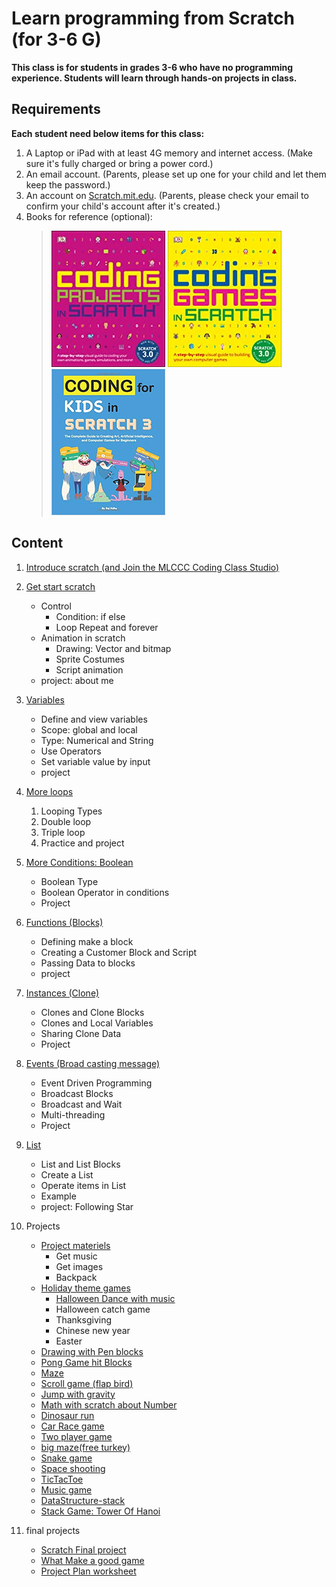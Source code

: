 # Learn programming from Scratch (for 3-6 G)

**This class is for students in grades 3-6 who have no programming experience. Students will learn through hands-on projects in class.**

## Requirements

 **Each student need  below items for this class:**

1. A Laptop or iPad with at least 4G memory and internet access. (Make sure it's fully charged or bring a power cord.)
2. An email account. (Parents, please set up one for your child and let them keep the password.)
3. An account on [Scratch.mit.edu](http://Scratch.mit.edu). (Parents, please check your email to confirm your child's account after it's created.)
4. Books for reference (optional):
   > ![](../images/image3.png) ![](../images/image5.png) ![](../images/image6.png)


## Content

1. [Introduce scratch (and Join the MLCCC Coding Class Studio)](01.Introduce_Scratch.md)

2. [Get start scratch](02.Get_Start_Scratch.md)

   - Control
     - Condition: if else
     - Loop Repeat and forever
   - Animation in scratch
     - Drawing: Vector and bitmap
     - Sprite Costumes
     - Script animation
   - project: about me
  
3. [Variables](03.Variables.md)

   - Define and view variables
   - Scope: global and local
   - Type: Numerical and String
   - Use Operators
   - Set variable value by input
   - project

4. [More loops](04.more_loops.md)
   1. Looping Types
   2. Double loop
   3. Triple loop
   4. Practice and project

5. [More Conditions: Boolean](./05.more_conditions.md)

   - Boolean Type
   - Boolean Operator in conditions
   - Project

6. [Functions (Blocks)](./06.Functions.md)
   - Defining make a block
   - Creating a Customer Block and Script
   - Passing Data to blocks
   - project
  
7. [Instances (Clone)](./07.Create_Instances_With_Clone.md)

   - Clones and Clone Blocks
   - Clones and Local Variables
   - Sharing Clone Data
   - Project

8. [Events (Broad casting message)](./08.Events.md)
   - Event Driven Programming
   - Broadcast Blocks
   - Broadcast and Wait
   - Multi-threading
   - Project

9. [List](./09_List.md)
    - List and List Blocks
    - Create a List
    - Operate items in List
    - Example
    - project: Following Star

10. Projects
    - [Project materiels](10.1_ProjectMateriels.md)
      - Get music
      - Get images
      - Backpack
    - [Holiday theme games](10.2_HolidayThemeGame.md)
      - [Halloween Dance with music](./HalloweenDance_musicVideo-v3.pdf)
      - Halloween catch game
      - Thanksgiving
      - Chinese new year
      - Easter
    - [Drawing with Pen blocks](10.3_PenDrawing.md)
    - [Pong Game hit Blocks](10.4.Pong_block_Game.md)
    - [Maze](10.5.Maze.md)
    - [Scroll game (flap bird)](10.6_scrollGame.md)
    - [Jump with gravity](10.7_JumpWithGravity.md)
    - [Math with scratch about Number](10.8_Math_FindNumber.md)
    - [Dinosaur run](10.9_PlatformRunning.md)
    - [Car Race game](10.10_raceGame.md)
    - [Two player game](10.11_twoplayerGame.md)
    - [big maze(free turkey)](10.11.1_BigMaze.md)
    - [Snake game](10.12_BuildSnakeGame.md)
    - [Space shooting](10.13.SpaceShooting.md)
    - [TicTacToe](10.14_BuildTicTacToe.md)
    - [Music game](https://scratch.mit.edu/projects/384792691)
    - [DataStructure-stack](10.15_DataStructure_Stack.md)
    - [Stack Game: Tower Of Hanoi](10.16_Stack_TowerOfHanoi.md)  
  
11. final projects
    
    - [Scratch Final project](11.finalproject.md)
    - [What Make a good game](WhatMakeAGoodGame.pdf)
    - [Project Plan worksheet](ProjectPlaning_worksheet.pdf)

<!-- 3. Tell a story by scratch
1. How to build game in scratch
2. Build a Holiday theme game (Halloween game)
3. Build a Holiday theme game with clone (Christmas game)
4. Drawing with scratch with Pen and Script
5.  Game Programming: Catch Game(Drop Apple)
6.  Build another holiday them game (Chinese New Year)
7.  Game programming: Jump game
8.  Game programming:  Shooting Game
9.  Game programming: Race Game
10. Game programming: running game (Chrome dinosaur)
11. Using List: following
12. Math: primeNumber
13. Game Programming: Two person Shooting Game(Dot War)
14. Game Programming (Music Game)
15. Group projects(3-5week)
16. Final project (3-5week)
17. Demo -->
